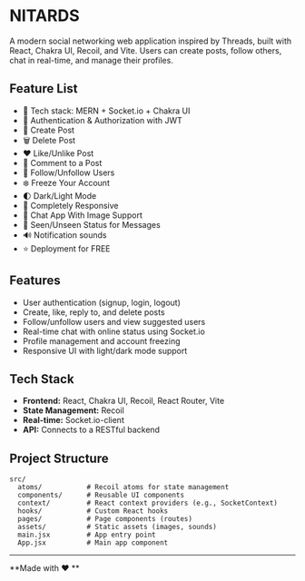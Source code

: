 # NITARDS

A modern social networking web application inspired by Threads, built with React, Chakra UI, Recoil, and Vite. Users can create posts, follow others, chat in real-time, and manage their profiles.

## Feature List

-   🌟 Tech stack: MERN + Socket.io + Chakra UI
-   🎃 Authentication & Authorization with JWT
-   📝 Create Post
-   🗑️ Delete Post
-   ❤️ Like/Unlike Post
-   💬 Comment to a Post
-   👥 Follow/Unfollow Users
-   ❄️ Freeze Your Account
-   🌓 Dark/Light Mode
-   📱 Completely Responsive
-   💬 Chat App With Image Support
-   👀 Seen/Unseen Status for Messages
-   🔊 Notification sounds
-   ⭐ Deployment for FREE

## Features

- User authentication (signup, login, logout)
- Create, like, reply to, and delete posts
- Follow/unfollow users and view suggested users
- Real-time chat with online status using Socket.io
- Profile management and account freezing
- Responsive UI with light/dark mode support

## Tech Stack

- **Frontend:** React, Chakra UI, Recoil, React Router, Vite
- **State Management:** Recoil
- **Real-time:** Socket.io-client
- **API:** Connects to a RESTful backend

## Project Structure

```
src/
  atoms/           # Recoil atoms for state management
  components/      # Reusable UI components
  context/         # React context providers (e.g., SocketContext)
  hooks/           # Custom React hooks
  pages/           # Page components (routes)
  assets/          # Static assets (images, sounds)
  main.jsx         # App entry point
  App.jsx          # Main app component
```

---

**Made with ❤️ **

